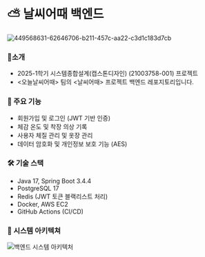 # ⛅ 날씨어때  백엔드
![449568631-62646706-b211-457c-aa22-c3d1c183d7cb](https://github.com/user-attachments/assets/2be88232-5a8f-4a0d-abfd-c85788b433bb)

### 🙌소개
- 2025-1학기 시스템종합설계(캡스톤디자인) (21003758-001) 프로젝트
- <오늘날씨어때> 팀의 <날씨어때> 프로젝트 백엔드 레포지토리입니다.

### 🚀 주요 기능
- 회원가입 및 로그인 (JWT 기반 인증)
- 체감 온도 및 착장 의상 기록
- 사용자 체질 관리 및 옷장 관리
- 데이터 암호화 및 개인정보 보호 기능 (AES)

### 🛠 기술 스택
- Java 17, Spring Boot 3.4.4  
- PostgreSQL 17  
- Redis (JWT 토큰 블랙리스트 처리)  
- Docker, AWS EC2  
- GitHub Actions (CI/CD)

### 🎯 시스템 아키텍쳐
![백엔드 시스템 아키텍처](https://github.com/user-attachments/assets/d0b6b45e-2a27-421b-889b-18d093c1d5af)
